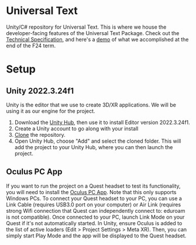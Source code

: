 # Universal Text
Unity/C# repository for Universal Text. This is where we house the developer-facing features of the Universal Text Package.
Check out the [Technical Specification](https://docs.google.com/document/d/1ZENwW2QDMECsh4XjdapVCEHr-pyB22QbAG2YkK9n5k4/edit#heading=h.sqd56vvgynf), and here's a [demo](https://drive.google.com/file/d/14TxK6HtaUI-7WHXFeIrrIj6ssKWIqFGY/view?usp=sharing&target=blank) of what we accomplished at the end of the F24 term.
# Setup
## Unity 2022.3.24f1
Unity is the editor that we use to create 3D/XR applications. We will be using it as our engine for the project. 
1. Download the [Unity Hub](https://unity.com/download), then use it to install Editor version 2022.3.24f1.
2. Create a Unity account to go along with your install
3. [Clone](https://docs.github.com/en/repositories/creating-and-managing-repositories/cloning-a-repository) the repository.
4. Open Unity Hub, choose "Add" and select the cloned folder. This will add the project to your Unity Hub, where you can then launch the project.
## Oculus PC App
If you want to run the project on a Quest headset to test its functionality, you will need to install the [Oculus PC App](https://www.meta.com/help/quest/articles/headsets-and-accessories/oculus-rift-s/install-app-for-link/). Note that this only supports Windows PCs. To connect your Quest headset to your PC, you can use a Link Cable (requires USB3.0 port on your computer) or Air Link (requires strong Wifi connection that Quest can independently connect to: eduroam is not compatible).
Once connected to your PC, launch Link Mode on your Quest if it's not automatically started. In Unity, ensure Oculus is added to the list of active loaders (Edit > Project Settings > Meta XR). Then, you can simply start Play Mode and the app will be displayed to the Quest headset.
